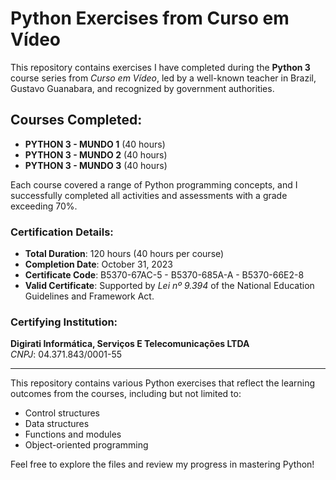 # Python Exercises from Curso em Vídeo

This repository contains exercises I have completed during the **Python 3** course series from *Curso em Vídeo*, led by a well-known teacher in Brazil, Gustavo Guanabara, and recognized by government authorities. 

## Courses Completed:

- **PYTHON 3 - MUNDO 1** (40 hours)
- **PYTHON 3 - MUNDO 2** (40 hours)
- **PYTHON 3 - MUNDO 3** (40 hours)

Each course covered a range of Python programming concepts, and I successfully completed all activities and assessments with a grade exceeding 70%.

### Certification Details:

- **Total Duration**: 120 hours (40 hours per course)
- **Completion Date**: October 31, 2023
- **Certificate Code**: B5370-67AC-5 - B5370-685A-A - B5370-66E2-8
- **Valid Certificate**: Supported by *Lei nº 9.394* of the National Education Guidelines and Framework Act.

### Certifying Institution:
**Digirati Informática, Serviços E Telecomunicações LTDA**  
*CNPJ*: 04.371.843/0001-55

---

This repository contains various Python exercises that reflect the learning outcomes from the courses, including but not limited to:
- Control structures
- Data structures
- Functions and modules
- Object-oriented programming

Feel free to explore the files and review my progress in mastering Python!
